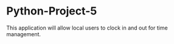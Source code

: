 # Python-Project-5
This application will allow local users to clock in and out for time management.
